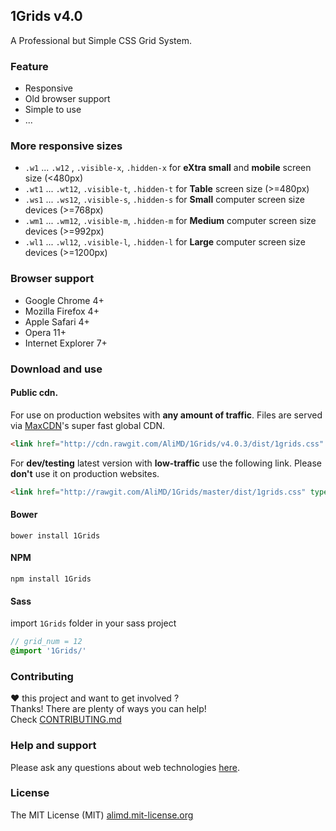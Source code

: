 ## 1Grids v4.0
A Professional but Simple CSS Grid System.   

### Feature
* Responsive
* Old browser support
* Simple to use
* ...

### More responsive sizes
* `.w1`  ... `.w12` , `.visible-x`, `.hidden-x` for **eXtra small** and **mobile** screen size (<480px)
* `.wt1` ... `.wt12`, `.visible-t`, `.hidden-t` for **Table** screen size (>=480px)
* `.ws1` ... `.ws12`, `.visible-s`, `.hidden-s` for **Small** computer screen size devices (>=768px)
* `.wm1` ... `.wm12`, `.visible-m`, `.hidden-m` for **Medium** computer screen size devices (>=992px)
* `.wl1` ... `.wl12`, `.visible-l`, `.hidden-l` for **Large** computer screen size devices (>=1200px)

### Browser support
* Google Chrome 4+
* Mozilla Firefox 4+
* Apple Safari 4+
* Opera 11+
* Internet Explorer 7+

### Download and use

#### Public cdn.  
For use on production websites with **any amount of traffic**. Files are served via [MaxCDN](http://www.maxcdn.com/)'s super fast global CDN.  
```html
<link href="http://cdn.rawgit.com/AliMD/1Grids/v4.0.3/dist/1grids.css" type="text/css" rel="stylesheet" />
```

For **dev/testing** latest version with **low-traffic** use the following link. Please **don't** use it on production websites.  
```html
<link href="http://rawgit.com/AliMD/1Grids/master/dist/1grids.css" type="text/css" rel="stylesheet" />
```

#### Bower
```shell
bower install 1Grids
```

#### NPM
```shell
npm install 1Grids
```

#### Sass
import `1Grids` folder in your sass project
```scss
// grid_num = 12
@import '1Grids/'
```

### Contributing
**♥** this project and want to get involved ?  
Thanks! There are plenty of ways you can help!  
Check [CONTRIBUTING.md](./CONTRIBUTING.md)

### Help and support
Please ask any questions about web technologies [here](http://github.com/AliMD/1Tuts/issues).

### License
The MIT License (MIT) [alimd.mit-license.org](http://alimd.mit-license.org)
